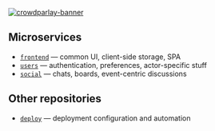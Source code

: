 [![crowdparlay-banner](https://user-images.githubusercontent.com/69521267/233804505-294d9e23-22b3-4400-9b65-e973439bc47c.png)](#)

## Microservices
- [`frontend`](https://github.com/crowdparlay/frontend) — common UI, client-side storage, SPA
- [`users`](https://github.com/crowdparlay/users) — authentication, preferences, actor-specific stuff
- [`social`](https://github.com/crowdparlay/social) — chats, boards, event-centric discussions

## Other repositories
- [`deploy`](https://github.com/crowdparlay/deploy) — deployment configuration and automation
